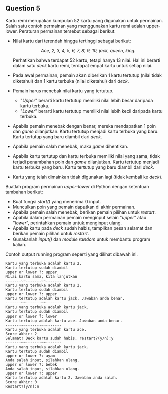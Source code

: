 ## Question 5 ##
Kartu remi merupakan kumpulan 52 kartu yang digunakan untuk permainan. Salah satu contoh permainan yang menggunakan kartu remi adalah upper-lower. Peraturan permainan tersebut sebagai berikut:
- Nilai kartu dari terendah hingga tertinggi sebagai berikut:

  <p align="center"><i>
    Ace, 2, 3, 4, 5, 6, 7, 8, 9, 10, jack, queen, king.
  </i></p>
  
  Perhatikan bahwa terdapat 52 kartu, tetapi hanya 13 nilai. Hal ini berarti dalam satu *deck* kartu remi, terdapat empat kartu untuk setiap nilai.
- Pada awal permainan, pemain akan diberikan 1 kartu tertutup (nilai tidak diketahui) dan 1 kartu terbuka (nilai diketahui) dari *deck*. 
- Pemain harus menebak nilai kartu yang tertutup.
  - "*Upper*" berarti kartu tertutup memiliki nilai lebih besar daripada kartu terbuka.
  - "*Lower*" berarti kartu tertutup memiliki nilai lebih kecil daripada kartu terbuka.
- Apabila pemain menebak dengan benar, mereka mendapatkan 1 poin dan *game* dilanjutkan. Kartu tertutup menjadi kartu terbuka yang baru. Kartu tertutup yang baru diambil dari *deck*.
- Apabila pemain salah menebak, maka *game* dihentikan.
- Apabila kartu tertutup dan kartu terbuka memiliki nilai yang sama, tidak terjadi penambahan poin dan *game* dilanjutkan. Kartu tertutup menjadi kartu terbuka yang baru. Kartu tertutup yang baru diambil dari *deck*.
- Kartu yang telah dimainkan tidak digunakan lagi (tidak kembali ke *deck*).

Buatlah program permainan *upper-lower* di Python dengan ketentuan tambahan berikut:
- Buat fungsi *start()* yang menerima 0 input.
- Munculkan poin yang pemain dapatkan di akhir permainan.
- Apabila pemain salah menebak, berikan pemain pilihan untuk *restart*.
- Apabila dalam permainan pemain menginput selain "*upper*" atau "*lower*", perintahkan pemain untuk menginput ulang.
- Apabila kartu pada *deck* sudah habis, tampilkan pesan selamat dan berikan pemain pilihan untuk *restart*.
- Gunakanlah *input()* dan *module random* untuk membantu program kalian.

Contoh output running program seperti yang dilihat dibawah ini.
```
Kartu yang terbuka adalah kartu 2.
Kartu tertutup sudah diambil
upper or lower ?: upper
Nilai kartu sama, kita lanjutkan
-------~~-------~~-------
Kartu yang terbuka adalah kartu 2.
Kartu tertutup sudah diambil
upper or lower ?: upper
Kartu tertutup adalah kartu jack. Jawaban anda benar.
-------~~-------~~-------
Kartu yang terbuka adalah kartu jack.
Kartu tertutup sudah diambil
upper or lower ?: lower
Kartu tertutup adalah kartu ace. Jawaban anda benar.
-------~~-------~~-------
Kartu yang terbuka adalah kartu ace.
Score akhir: 2
Selamat! Deck kartu sudah habis, restart?(y/n):y
-------~~-------~~-------
Kartu yang terbuka adalah kartu jack.
Kartu tertutup sudah diambil
upper or lower ?: ayam
Anda salah input, silahkan ulang.
upper or lower ?: bebek
Anda salah input, silahkan ulang.
upper or lower ?: upper
Kartu tertutup adalah kartu 2. Jawaban anda salah.
Score akhir: 0
Restart?(y/n):n
```
